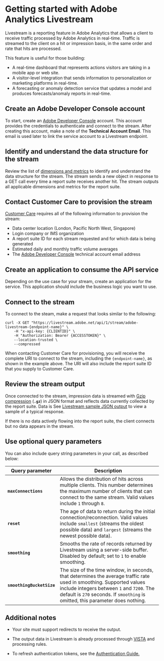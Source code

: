 # Getting started with Adobe Analytics Livestream

Livestream is a reporting feature in Adobe Analytics that allows a client to receive traffic processed by Adobe Analytics in real-time. Traffic is streamed to the client on a hit or impression basis, in the same order and rate that hits are processed.

This feature is useful for those building:

* A real-time dashboard that represents actions visitors are taking in a mobile app or web site.
* A visitor-level integration that sends information to personalization or marketing platforms in real-time.
* A forecasting or anomaly detection service that updates a model and produces forecasts/anomaly reports in real-time.

## Create an Adobe Developer Console account

To start, create an [Adobe Developer Console](https://www.adobe.io/authentication/auth-methods.html#!AdobeDocs/adobeio-auth/master/AuthenticationOverview/ServiceAccountIntegration.md) account. This account provides the credentials to authenticate and connect to the stream. After creating this account, make a note of the **Technical Account Email**. This email is used later to link the service account to a Livestream endpoint.

## Identify and understand the data structure for the stream

Review the list of [dimensions and metrics](variable-reference.md) to identify and understand the data structure for the stream. The stream sends a new object in response to a GET call every time a report suite receives another hit. The stream outputs all applicable dimensions and metrics for the report suite. 

## Contact Customer Care to provision the stream

[Customer Care](https://helpx.adobe.com/contact.html) requires all of the following information to provision the stream:

* Data center location (London, Pacific North West, Singapore)
* Login company or IMS organization
* A report suite ID for each stream requested and for which data is being generated
* Estimated daily and monthly traffic volume averages
* The [Adobe Developer Console](https://developer.adobe.com/console/home) technical account email address

## Create an application to consume the API service

Depending on the use case for your stream, create an application for the service. This application should include the business logic you want to use. 

## Connect to the stream

To connect to the steam, make a request that looks similar to the following:


```
curl -X GET "https://livestream.adobe.net/api/1/stream/adobe-livestream-{endpoint-name}" \
    -H "x-api-key: {CLIENTID}" \
    -H "Authorization: Bearer {ACCESSTOKEN}" \
    --location-trusted \
    --compressed
```

When contacting Customer Care for provisioning, you will receive the complete URI to connect to the stream, including the `{endpoint-name}`, as shown in the example above. The URI will also include the report suite ID that you supply to Customer Care. 

## Review the stream output

Once connected to the stream, impression data is streamed with [Gzip compression](https://www.gnu.org/software/gzip/manual/gzip.html) (**`.gz`**) in JSON format and reflects data currently collected by the report suite. Data is See [Livestream sample JSON output](example-output.md) to view a sample of a typical response.

If there is no data actively flowing into the report suite, the client connects but no data appears in the stream.

## Use optional query parameters

You can also include query string parameters in your call, as described below:

Query parameter | Description
---|---
**`maxConnections`** | Allows the distribution of hits across multiple clients. This number determines the maximum number of clients that can connect to the same stream. Valid values include `1` through `8`.
**`reset`** | The age of data to return during the initial connection/reconnection. Valid values include `smallest` (streams the oldest possible data) and `largest` (streams the newest possible data).
**`smoothing`** | Smooths the rate of records returned by Livestream using a server-side buffer. Disabled by default; set to `1` to enable smoothing.
**`smoothingBucketSize`** | The size of the time window, in seconds, that determines the average traffic rate used in smoothing. Supported values include integers between `1` and `7200`. The default is `270` seconds. If `smoothing` is omitted, this parameter does nothing.

## Additional notes

* Your site must support redirects to receive the output.
* The output data in Livestream is already processed through [VISTA](https://experienceleague.adobe.com/docs/analytics/technotes/vista.html) and processing rules.

* To refresh authentication tokens, see the [Authentication Guide.](https://developer.adobe.com/developer-console/docs/guides/authentication/UserAuthentication/IMS/#refreshing-access-tokens)
